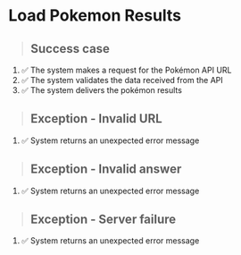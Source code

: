 # Load Pokemon Results

> ## Success case
1. ✅ The system makes a request for the Pokémon API URL
2. ✅ The system validates the data received from the API
3. ✅ The system delivers the pokémon results

> ## Exception - Invalid URL
1. ✅ System returns an unexpected error message

> ## Exception - Invalid answer
1. ✅ System returns an unexpected error message

> ## Exception - Server failure
1. ✅ System returns an unexpected error message